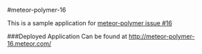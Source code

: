 #meteor-polymer-16

This is a sample application for [meteor-polymer issue #16](https://github.com/ecwyne/meteor-polymer/issues/16)

###Deployed Application
Can be found at http://meteor-polymer-16.meteor.com/